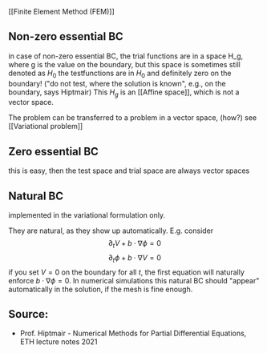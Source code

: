 [[Finite Element Method (FEM)]]


## Non-zero essential BC
in case of non-zero essential BC, the trial functions are in a space H_g, where g is the value on the boundary, but this space is sometimes still denoted as $H_0$
the testfunctions are in $H_0$ and definitely zero on the boundary! ("do not test, where the solution is known", e.g., on the boundary, says Hiptmair)
This $H_g$ is an [[Affine space]], which is not a vector space.

The problem can be transferred to a problem in a vector space, (how?)
see [[Variational problem]]


## Zero essential BC
this is easy, then the test space and trial space are always vector spaces


## Natural BC
implemented in the variational formulation only.

They are natural, as they show up automatically. E.g. consider
$$\partial_t V + b\cdot \nabla \phi=0$$
$$\partial_t \phi + b\cdot \nabla V=0$$
if you set $V=0$ on the boundary for all $t$, the first equation will naturally enforce $b\cdot \nabla \phi = 0$. In numerical simulations this natural BC should "appear" automatically in the solution, if the mesh is fine enough.


## Source:
- Prof. Hiptmair - Numerical Methods for Partial Differential Equations, ETH lecture notes 2021

